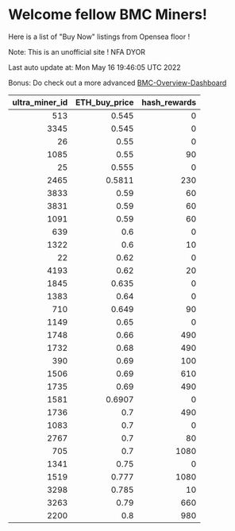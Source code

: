 # Welcome fellow BMC Miners!
Here is a list of "Buy Now" listings from Opensea floor !

Note: This is an unofficial site ! NFA DYOR

Last auto update at: Mon May 16 19:46:05 UTC 2022

Bonus: Do check out a more advanced [BMC-Overview-Dashboard](https://dune.com/defifunk/BMC-Overview-Dashboard)


|   ultra_miner_id |   ETH_buy_price |   hash_rewards |
|-----------------:|----------------:|---------------:|
|              513 |          0.545  |              0 |
|             3345 |          0.545  |              0 |
|               26 |          0.55   |              0 |
|             1085 |          0.55   |             90 |
|               25 |          0.555  |              0 |
|             2465 |          0.5811 |            230 |
|             3833 |          0.59   |             60 |
|             3831 |          0.59   |             60 |
|             1091 |          0.59   |             60 |
|              639 |          0.6    |              0 |
|             1322 |          0.6    |             10 |
|               22 |          0.62   |              0 |
|             4193 |          0.62   |             20 |
|             1845 |          0.635  |              0 |
|             1383 |          0.64   |              0 |
|              710 |          0.649  |             90 |
|             1149 |          0.65   |              0 |
|             1748 |          0.66   |            490 |
|             1732 |          0.68   |            490 |
|              390 |          0.69   |            100 |
|             1506 |          0.69   |            610 |
|             1735 |          0.69   |            490 |
|             1581 |          0.6907 |              0 |
|             1736 |          0.7    |            490 |
|             1083 |          0.7    |              0 |
|             2767 |          0.7    |             80 |
|              705 |          0.7    |           1080 |
|             1341 |          0.75   |              0 |
|             1519 |          0.777  |           1080 |
|             3298 |          0.785  |             10 |
|             3263 |          0.79   |            660 |
|             2200 |          0.8    |            980 |